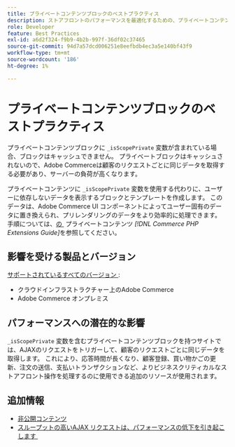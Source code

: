 ```yaml
---
title: プライベートコンテンツブロックのベストプラクティス
description: ストアフロントのパフォーマンスを最適化するための、プライベートコンテンツブロックの設定に関するベストプラクティスについて説明します。
role: Developer
feature: Best Practices
exl-id: a6d2f324-f9b9-4b2b-997f-36df02c37465
source-git-commit: 94d7a57dcd006251e8eefbdb4ec3a5e140bf43f9
workflow-type: tm+mt
source-wordcount: '186'
ht-degree: 1%

---
```


# プライベートコンテンツブロックのベストプラクティス

プライベートコンテンツブロックに `_isScopePrivate` 変数が含まれている場合、ブロックはキャッシュできません。 プライベートブロックはキャッシュされないので、Adobe Commerceは顧客のリクエストごとに同じデータを取得する必要があり、サーバーの負荷が高くなります。

プライベートコンテンツに `_isScopePrivate` 変数を使用する代わりに、ユーザーに依存しないデータを表示するブロックとテンプレートを作成します。 このデータは、Adobe Commerce UI コンポーネントによってユーザー固有のデータに置き換えられ、プリレンダリングのデータをより効率的に処理できます。 手順については、[&#x200B; の &#x200B;](https://developer.adobe.com/commerce/php/development/cache/page/private-content/) プライベートコンテンツ _[!DNL Commerce PHP Extensions Guide]_&#x200B;を参照してください。

## 影響を受ける製品とバージョン

[&#x200B; サポートされているすべてのバージョン &#x200B;](../../../release/versions.md):

- クラウドインフラストラクチャー上のAdobe Commerce
- Adobe Commerce オンプレミス

## パフォーマンスへの潜在的な影響

`_isScopePrivate` 変数を含むプライベートコンテンツブロックを持つサイトでは、AJAXのリクエストをトリガーして、顧客のリクエストごとに同じデータを取得します。 これにより、応答時間が長くなり、顧客登録、買い物かごの更新、注文の送信、支払いトランザクションなど、よりビジネスクリティカルなストアフロント操作を処理するのに使用できる追加のリソースが使用されます。

## 追加情報

- [非公開コンテンツ](../../../performance/configuration.md#client-side-optimization-settings)
- [&#x200B; スループットの高いAJAX リクエストは、パフォーマンスの低下を引き起こします &#x200B;](https://experienceleague.adobe.com/docs/commerce-knowledge-base/kb/troubleshooting/miscellaneous/high-throughput-ajax-requests-cause-poor-performance.html?lang=ja)
